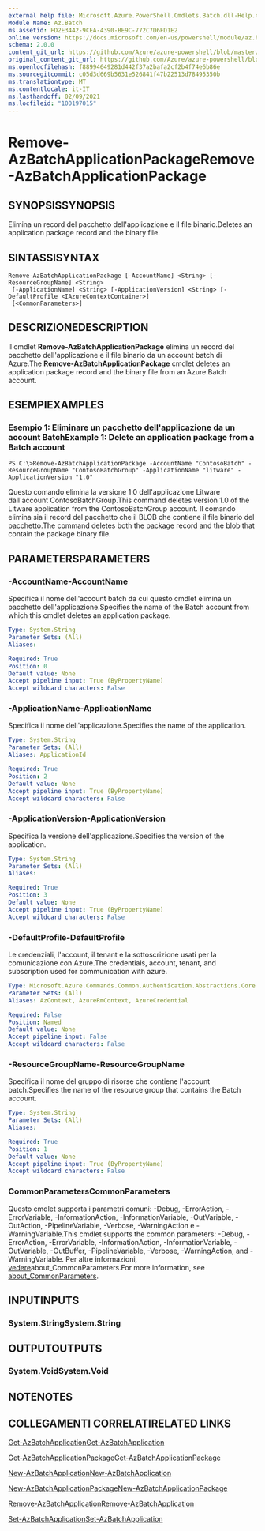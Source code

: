 ```yaml
---
external help file: Microsoft.Azure.PowerShell.Cmdlets.Batch.dll-Help.xml
Module Name: Az.Batch
ms.assetid: FD2E3442-9CEA-4390-BE9C-772C7D6FD1E2
online version: https://docs.microsoft.com/en-us/powershell/module/az.batch/remove-azbatchapplicationpackage
schema: 2.0.0
content_git_url: https://github.com/Azure/azure-powershell/blob/master/src/Batch/Batch/help/Remove-AzBatchApplicationPackage.md
original_content_git_url: https://github.com/Azure/azure-powershell/blob/master/src/Batch/Batch/help/Remove-AzBatchApplicationPackage.md
ms.openlocfilehash: f88994649281d442f37a2bafa2cf2b4f74e6b86e
ms.sourcegitcommit: c05d3d669b5631e526841f47b22513d78495350b
ms.translationtype: MT
ms.contentlocale: it-IT
ms.lasthandoff: 02/09/2021
ms.locfileid: "100197015"
---
```

# <span data-ttu-id="0fbd7-101">Remove-AzBatchApplicationPackage</span><span class="sxs-lookup"><span data-stu-id="0fbd7-101">Remove-AzBatchApplicationPackage</span></span>

## <span data-ttu-id="0fbd7-102">SYNOPSIS</span><span class="sxs-lookup"><span data-stu-id="0fbd7-102">SYNOPSIS</span></span>
<span data-ttu-id="0fbd7-103">Elimina un record del pacchetto dell'applicazione e il file binario.</span><span class="sxs-lookup"><span data-stu-id="0fbd7-103">Deletes an application package record and the binary file.</span></span>

## <span data-ttu-id="0fbd7-104">SINTASSI</span><span class="sxs-lookup"><span data-stu-id="0fbd7-104">SYNTAX</span></span>

```
Remove-AzBatchApplicationPackage [-AccountName] <String> [-ResourceGroupName] <String>
 [-ApplicationName] <String> [-ApplicationVersion] <String> [-DefaultProfile <IAzureContextContainer>]
 [<CommonParameters>]
```

## <span data-ttu-id="0fbd7-105">DESCRIZIONE</span><span class="sxs-lookup"><span data-stu-id="0fbd7-105">DESCRIPTION</span></span>
<span data-ttu-id="0fbd7-106">Il cmdlet **Remove-AzBatchApplicationPackage** elimina un record del pacchetto dell'applicazione e il file binario da un account batch di Azure.</span><span class="sxs-lookup"><span data-stu-id="0fbd7-106">The **Remove-AzBatchApplicationPackage** cmdlet deletes an application package record and the binary file from an Azure Batch account.</span></span>

## <span data-ttu-id="0fbd7-107">ESEMPI</span><span class="sxs-lookup"><span data-stu-id="0fbd7-107">EXAMPLES</span></span>

### <span data-ttu-id="0fbd7-108">Esempio 1: Eliminare un pacchetto dell'applicazione da un account Batch</span><span class="sxs-lookup"><span data-stu-id="0fbd7-108">Example 1: Delete an application package from a Batch account</span></span>
```
PS C:\>Remove-AzBatchApplicationPackage -AccountName "ContosoBatch" -ResourceGroupName "ContosoBatchGroup" -ApplicationName "litware" -ApplicationVersion "1.0"
```

<span data-ttu-id="0fbd7-109">Questo comando elimina la versione 1.0 dell'applicazione Litware dall'account ContosoBatchGroup.</span><span class="sxs-lookup"><span data-stu-id="0fbd7-109">This command deletes version 1.0 of the Litware application from the ContosoBatchGroup account.</span></span>
<span data-ttu-id="0fbd7-110">Il comando elimina sia il record del pacchetto che il BLOB che contiene il file binario del pacchetto.</span><span class="sxs-lookup"><span data-stu-id="0fbd7-110">The command deletes both the package record and the blob that contain the package binary file.</span></span>

## <span data-ttu-id="0fbd7-111">PARAMETERS</span><span class="sxs-lookup"><span data-stu-id="0fbd7-111">PARAMETERS</span></span>

### <span data-ttu-id="0fbd7-112">-AccountName</span><span class="sxs-lookup"><span data-stu-id="0fbd7-112">-AccountName</span></span>
<span data-ttu-id="0fbd7-113">Specifica il nome dell'account batch da cui questo cmdlet elimina un pacchetto dell'applicazione.</span><span class="sxs-lookup"><span data-stu-id="0fbd7-113">Specifies the name of the Batch account from which this cmdlet deletes an application package.</span></span>

```yaml
Type: System.String
Parameter Sets: (All)
Aliases:

Required: True
Position: 0
Default value: None
Accept pipeline input: True (ByPropertyName)
Accept wildcard characters: False
```

### <span data-ttu-id="0fbd7-114">-ApplicationName</span><span class="sxs-lookup"><span data-stu-id="0fbd7-114">-ApplicationName</span></span>
<span data-ttu-id="0fbd7-115">Specifica il nome dell'applicazione.</span><span class="sxs-lookup"><span data-stu-id="0fbd7-115">Specifies the name of the application.</span></span>

```yaml
Type: System.String
Parameter Sets: (All)
Aliases: ApplicationId

Required: True
Position: 2
Default value: None
Accept pipeline input: True (ByPropertyName)
Accept wildcard characters: False
```

### <span data-ttu-id="0fbd7-116">-ApplicationVersion</span><span class="sxs-lookup"><span data-stu-id="0fbd7-116">-ApplicationVersion</span></span>
<span data-ttu-id="0fbd7-117">Specifica la versione dell'applicazione.</span><span class="sxs-lookup"><span data-stu-id="0fbd7-117">Specifies the version of the application.</span></span>

```yaml
Type: System.String
Parameter Sets: (All)
Aliases:

Required: True
Position: 3
Default value: None
Accept pipeline input: True (ByPropertyName)
Accept wildcard characters: False
```

### <span data-ttu-id="0fbd7-118">-DefaultProfile</span><span class="sxs-lookup"><span data-stu-id="0fbd7-118">-DefaultProfile</span></span>
<span data-ttu-id="0fbd7-119">Le credenziali, l'account, il tenant e la sottoscrizione usati per la comunicazione con Azure.</span><span class="sxs-lookup"><span data-stu-id="0fbd7-119">The credentials, account, tenant, and subscription used for communication with azure.</span></span>

```yaml
Type: Microsoft.Azure.Commands.Common.Authentication.Abstractions.Core.IAzureContextContainer
Parameter Sets: (All)
Aliases: AzContext, AzureRmContext, AzureCredential

Required: False
Position: Named
Default value: None
Accept pipeline input: False
Accept wildcard characters: False
```

### <span data-ttu-id="0fbd7-120">-ResourceGroupName</span><span class="sxs-lookup"><span data-stu-id="0fbd7-120">-ResourceGroupName</span></span>
<span data-ttu-id="0fbd7-121">Specifica il nome del gruppo di risorse che contiene l'account batch.</span><span class="sxs-lookup"><span data-stu-id="0fbd7-121">Specifies the name of the resource group that contains the Batch account.</span></span>

```yaml
Type: System.String
Parameter Sets: (All)
Aliases:

Required: True
Position: 1
Default value: None
Accept pipeline input: True (ByPropertyName)
Accept wildcard characters: False
```

### <span data-ttu-id="0fbd7-122">CommonParameters</span><span class="sxs-lookup"><span data-stu-id="0fbd7-122">CommonParameters</span></span>
<span data-ttu-id="0fbd7-123">Questo cmdlet supporta i parametri comuni: -Debug, -ErrorAction, -ErrorVariable, -InformationAction, -InformationVariable, -OutVariable, -OutAction, -PipelineVariable, -Verbose, -WarningAction e -WarningVariable.</span><span class="sxs-lookup"><span data-stu-id="0fbd7-123">This cmdlet supports the common parameters: -Debug, -ErrorAction, -ErrorVariable, -InformationAction, -InformationVariable, -OutVariable, -OutBuffer, -PipelineVariable, -Verbose, -WarningAction, and -WarningVariable.</span></span> <span data-ttu-id="0fbd7-124">Per altre informazioni, [vedere](http://go.microsoft.com/fwlink/?LinkID=113216)about_CommonParameters.</span><span class="sxs-lookup"><span data-stu-id="0fbd7-124">For more information, see [about_CommonParameters](http://go.microsoft.com/fwlink/?LinkID=113216).</span></span>

## <span data-ttu-id="0fbd7-125">INPUT</span><span class="sxs-lookup"><span data-stu-id="0fbd7-125">INPUTS</span></span>

### <span data-ttu-id="0fbd7-126">System.String</span><span class="sxs-lookup"><span data-stu-id="0fbd7-126">System.String</span></span>

## <span data-ttu-id="0fbd7-127">OUTPUT</span><span class="sxs-lookup"><span data-stu-id="0fbd7-127">OUTPUTS</span></span>

### <span data-ttu-id="0fbd7-128">System.Void</span><span class="sxs-lookup"><span data-stu-id="0fbd7-128">System.Void</span></span>

## <span data-ttu-id="0fbd7-129">NOTE</span><span class="sxs-lookup"><span data-stu-id="0fbd7-129">NOTES</span></span>

## <span data-ttu-id="0fbd7-130">COLLEGAMENTI CORRELATI</span><span class="sxs-lookup"><span data-stu-id="0fbd7-130">RELATED LINKS</span></span>

[<span data-ttu-id="0fbd7-131">Get-AzBatchApplication</span><span class="sxs-lookup"><span data-stu-id="0fbd7-131">Get-AzBatchApplication</span></span>](./Get-AzBatchApplication.md)

[<span data-ttu-id="0fbd7-132">Get-AzBatchApplicationPackage</span><span class="sxs-lookup"><span data-stu-id="0fbd7-132">Get-AzBatchApplicationPackage</span></span>](./Get-AzBatchApplicationPackage.md)

[<span data-ttu-id="0fbd7-133">New-AzBatchApplication</span><span class="sxs-lookup"><span data-stu-id="0fbd7-133">New-AzBatchApplication</span></span>](./New-AzBatchApplication.md)

[<span data-ttu-id="0fbd7-134">New-AzBatchApplicationPackage</span><span class="sxs-lookup"><span data-stu-id="0fbd7-134">New-AzBatchApplicationPackage</span></span>](./New-AzBatchApplicationPackage.md)

[<span data-ttu-id="0fbd7-135">Remove-AzBatchApplication</span><span class="sxs-lookup"><span data-stu-id="0fbd7-135">Remove-AzBatchApplication</span></span>](./Remove-AzBatchApplication.md)

[<span data-ttu-id="0fbd7-136">Set-AzBatchApplication</span><span class="sxs-lookup"><span data-stu-id="0fbd7-136">Set-AzBatchApplication</span></span>](./Set-AzBatchApplication.md)


